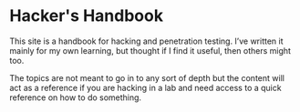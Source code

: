 # Hacker's Handbook

This site is a handbook for hacking and penetration testing. I’ve written it mainly for my own learning, but thought if I find it useful, then others might too.

The topics are not meant to go in to any sort of depth but the content will act as a reference if you are hacking in a lab and need access to a quick reference on how to do something.

  


